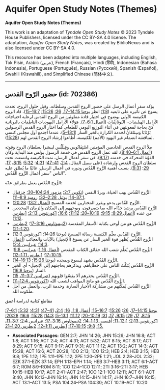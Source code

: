 # Aquifer Open Study Notes (Themes)

**Aquifer Open Study Notes (Themes)**

This work is an adaptation of *Tyndale Open Study Notes* © 2023 Tyndale House Publishers, licensed under the CC BY\-SA 4\.0 license. The adaptation, *Aquifer Open Study Notes*, was created by BiblioNexus and is also licensed under CC BY\-SA 4\.0\.

This resource has been adapted into multiple languages, including English, Tok Pisin, Arabic (عربي), French (Français), Hindi (हिंदी), Indonesian (Bahasa Indonesia), Portuguese (Português), Russian (Русский), Spanish (Español), Swahili (Kiswahili), and Simplified Chinese (简体中文).



--------------------------------

## حضور الرّوح القدس (id: 702386)

يؤكد سفر أعمال الرسل على حضور الروح القدس وسلطانه. وقبل حلول الروح، تحدث يسوع عن تأثيره على تابعيه ([1:8؛](https://ref.ly/Acts1:8) انظر [يوحنا 14:15–17،](https://ref.ly/John14:15-John14:17) [26؛](https://ref.ly/John14:26) [15:26؛](https://ref.ly/John15:26) [16:7–15](https://ref.ly/John16:7-John16:15)). قاد الروح الكنيسة الأولى بوضوح في اختيار قادة مملوئين من الروح القدس لرعاية احتياجات الأرامل الهيلينيات\- اليُونَانِيِّيات ([أعمال 6:1–7](https://ref.ly/Acts6:1-Acts6:7)). هؤلاء الأرامل اليهوديات الناطقات باليونانية كنّ بحاجة لمعونتهن في أثناء التوزيع اليومي للطعام. كما اختار الروح القدس الرسولين بَرْنَابَا وَسِمْعَانُ لخدمة الكرازة بالخبر السار ([13:1–5](https://ref.ly/Acts13:1-Acts13:5)). عندما اجتمع أول مجلس كنسي لمناقشة انضمام غير اليهود (الأمم) للكنيسة، أطاعوا إرشاد الروح القدس لهم ([15:28](https://ref.ly/Acts15:28)).

ملأ الروح القدس الخادمين المؤمنين اسْتِفَانُوس وفِيلُبُّس ليبشرا بسلطان الروح وقوته ([أعمال 6:1–8:40](https://ref.ly/Acts6:1-Acts8:40)). لقد عمل الروح القدس في خدمة الرسول بولس منذ البداية وكان القوّة المحركة في خدمته ([9:17](https://ref.ly/Acts9:17)). في سفر أعمال الرسل، نمت الكنيسة واتسعت تحت سلطان الروح القدس وإرشاده (على سبيل المثال، [2:4](https://ref.ly/Acts2:4)، [41–47](https://ref.ly/Acts2:41-Acts2:47)؛ [4:31](https://ref.ly/Acts4:31)؛ [5:32](https://ref.ly/Acts5:32)؛ [8:15](https://ref.ly/Acts8:15)، [17](https://ref.ly/Acts8:17)، [29](https://ref.ly/Acts8:29)؛ [9:31](https://ref.ly/Acts9:31)). بسبب أهمية الرُّوح القُدُس ودوره في أعمال الرسل، غالبًا ما يُطلق عليه الناس "سفر أعمال الرُّوح القُدُس".

الرُّوح القُدُس يعمل بطرائق عدّة:

* الرُّوح القُدُس يهب الحياة، ويردّ النفس ([تكوين 2:7؛](https://ref.ly/Gen2:7) [مزمور 104:24–30؛](https://ref.ly/Ps104:24-Ps104:30) [حزقيال 37:1–14؛](https://ref.ly/Ezek37:1-Ezek37:14) [يوئيل 2:28–32؛](https://ref.ly/Joel2:28-Joel2:32) [رومية 8:9–11](https://ref.ly/Rom8:9-Rom8:11)).
* الرُّوح القُدُس يدعو ويفرز المختارين لخدمة المسيح ([أعمال 13:2](https://ref.ly/Acts13:2)؛ [20:28](https://ref.ly/Acts20:28)).
* الرُّوح القُدُس يرشد خدّام الله بما يتصرفون، ويوجههم إلي المكان والزمان المحددين من عنده ([أعمال 8:29؛](https://ref.ly/Acts8:29) [9:15؛](https://ref.ly/Acts9:15) [10:19–20؛](https://ref.ly/Acts10:19-Acts10:20) [11:12؛](https://ref.ly/Acts11:12) [16:6؛](https://ref.ly/Acts16:6) [1كورنثوس 2:13؛](https://ref.ly/1Cor2:13) [1بطرس 1:12](https://ref.ly/1Pet1:12)).
* الرُّوح القُدُس هو من أوحى بكتابة الأسفار المقدسة ([2تيموثاوس 3:16–17](https://ref.ly/2Tim3:16-2Tim3:17)؛ [2بطرس 1:20–21](https://ref.ly/2Pet1:20-2Pet1:21)).
* الرُّوح القُدُس يعلّم الكنيسة رسالة المسيح ([يوحنا 14:26](https://ref.ly/John14:26)؛ [1كورنثوس 12:3](https://ref.ly/1Cor12:3)).
* الرُّوح القُدُس يُظهر قوة الخبر السار عن يسوع (الإنجيل) بالآيات والعجائب ([أعمال 14:3؛](https://ref.ly/Acts14:3) [عبرانيين 2:4](https://ref.ly/Heb2:4)).
* الرُّوح القُدُس يُعلِّم شعب الله حقائق الكتاب المقدس ([أعمال 1:16](https://ref.ly/Acts1:16)؛ [عبرانيين 9:8](https://ref.ly/Heb9:8)؛ [10:15–17](https://ref.ly/Heb10:15-Heb10:17)؛ [1بطرس 1:11–12](https://ref.ly/1Pet1:11-1Pet1:12)).
* الرُّوح القُدُس يشهد ليسوع ويمجده ([يوحنا 15:26؛](https://ref.ly/John15:26) [16:13–14](https://ref.ly/John16:13-John16:14)).
* الرُّوح القُدُس يُبَكِّتُ الناس على خطاياهم، ويذكرهم بحاجتهم إلى الإنجيل\- أي الخبر السار ([يوحنا 16:8](https://ref.ly/John16:8)).
* الرُّوح القُدُس يحذرهم ألا يقسّوا قلوبهم ([عبرانيين 3:7–11،](https://ref.ly/Heb3:7-Heb3:11) [15](https://ref.ly/Heb3:15)).
* الرُّوح القُدُس هو مانح المواهب لشعب الله ([1كورنثوس 12:4–11](https://ref.ly/1Cor12:4-1Cor12:11)).
* الرُّوح القُدُس يُمكِّنهم من مشاركة الأخبار السارة، وخدمة الرب، والعمل من أجل ملكوت الله.

مقاطع كتابية لدراسة أعمق

[يوحنا 14:15–17](https://ref.ly/John14:15-John14:17)، [26](https://ref.ly/John14:26)؛ [15:26](https://ref.ly/John15:26)؛ [16:7–15؛](https://ref.ly/John16:7-John16:15) [أعمال 1:8،](https://ref.ly/Acts1:8) [16؛](https://ref.ly/Acts1:16) [2:4،](https://ref.ly/Acts2:4) [41–47؛](https://ref.ly/Acts2:41-Acts2:47) [4:31؛](https://ref.ly/Acts4:31) [5:32؛](https://ref.ly/Acts5:32) [6:1–7؛](https://ref.ly/Acts6:1-Acts6:7) [8:15،](https://ref.ly/Acts8:15) [17،](https://ref.ly/Acts8:17) [29؛](https://ref.ly/Acts8:29) [9:15،](https://ref.ly/Acts9:15) [17،](https://ref.ly/Acts9:17) [31؛](https://ref.ly/Acts9:31) [10:19–20؛](https://ref.ly/Acts10:19-Acts10:20) [11:12؛](https://ref.ly/Acts11:12) [13:1–5؛](https://ref.ly/Acts13:1-Acts13:5) [14:3؛](https://ref.ly/Acts14:3) [15:28؛](https://ref.ly/Acts15:28) [16:6؛](https://ref.ly/Acts16:6) [20:28؛](https://ref.ly/Acts20:28) [1كورنثوس 2:13؛](https://ref.ly/1Cor2:13) [12:1–11؛](https://ref.ly/1Cor12:1-1Cor12:11) [أفسس 1:13–14؛](https://ref.ly/Eph1:13-Eph1:14) [2تيموثاوس 3:16–17؛](https://ref.ly/2Tim3:16-2Tim3:17) [عبرانيين 2:4؛](https://ref.ly/Heb2:4) [3:7–11،](https://ref.ly/Heb3:7-Heb3:11) [15؛](https://ref.ly/Heb3:15) [9:8؛](https://ref.ly/Heb9:8) [10:15–17؛](https://ref.ly/Heb10:15-Heb10:17) [1بطرس 1:11–12؛](https://ref.ly/1Pet1:11-1Pet1:12) [2بطرس 1:20–21\.](https://ref.ly/2Pet1:20-2Pet1:21)

* **Associated Passages:** GEN 2:7; JHN 14:26; JHN 15:26; JHN 16:8; ACT 1:8; ACT 1:16; ACT 2:4; ACT 4:31; ACT 5:32; ACT 8:15; ACT 8:17; ACT 8:29; ACT 9:15; ACT 9:17; ACT 9:31; ACT 11:12; ACT 13:2; ACT 14:3; ACT 15:28; ACT 16:6; ACT 20:28; 1CO 2:13; 1CO 12:3; HEB 2:4; HEB 3:15; HEB 9:8; 1PE 1:12; 1PE 1:11–1PE 1:12; 2PE 1:20–2PE 1:21; JOL 2:28–JOL 2:32; EZK 37:1–EZK 37:14; EPH 1:13–EPH 1:14; HEB 3:7–HEB 3:11; ACT 6:1–ACT 6:7; ROM 8:9–ROM 8:11; 1CO 12:4–1CO 12:11; 2TI 3:16–2TI 3:17; HEB 10:15–HEB 10:17; ACT 2:41–ACT 2:47; 1CO 12:1–1CO 12:11; ACT 6:1–ACT 8:40; JHN 16:13–JHN 16:14; JHN 14:15–JHN 14:17; JHN 16:7–JHN 16:15; ACT 13:1–ACT 13:5; PSA 104:24–PSA 104:30; ACT 10:19–ACT 10:20

